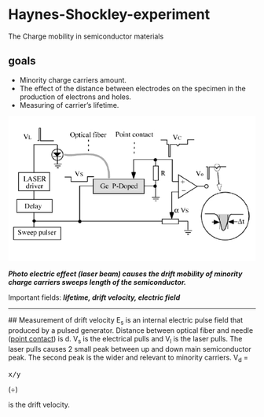 # Haynes-Shockley-experiment
The Charge mobility in semiconductor materials
## goals
- Minority charge carriers amount.
- The effect of the distance between electrodes on the specimen in the production of electrons and holes.
- Measuring of carrier’s lifetime.

![config](./image.jpg)

***Photo electric effect (laser beam) causes the drift mobility of minority charge carriers sweeps length of the semiconductor.***

Important fields: ***lifetime, drift velocity, electric field***
<hr>
## Measurement of drift velocity
E<sub>s</sub> is an internal electric pulse field that produced by a pulsed generator. Distance between optical fiber and needle (<u>point contact</u>) is d. V<sub>s</sub> is the electrical pulls and V<sub>l</sub> is the laser pulls. The laser pulls causes 2 small peak between up and down main semiconductor peak. The
second peak is the wider and relevant to minority carriers. 
V<sub>d</sub> = <pre xml:lang="latex">x/y</pre> (<span>&#247;</span>) 

is the drift velocity.
